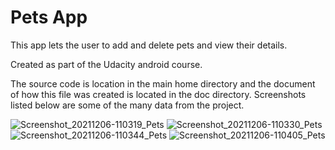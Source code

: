 Pets App
===================================

This app lets the user to add and delete pets and view their details.

Created as part of the Udacity android course.

The source code is location in the main home directory and the document of how this file was created is located in the doc directory. Screenshots listed below are some of the many data from the project.



![Screenshot_20211206-110319_Pets](https://user-images.githubusercontent.com/43653409/144796141-dcfca585-bdff-40e5-99c1-82f2c73b0fb7.jpg)
![Screenshot_20211206-110330_Pets](https://user-images.githubusercontent.com/43653409/144796154-7de19fe6-aec7-45cc-9734-11b573718d0b.jpg)
![Screenshot_20211206-110344_Pets](https://user-images.githubusercontent.com/43653409/144796160-3090b6e8-19cf-4603-877b-f142c3c60a4e.jpg)
![Screenshot_20211206-110405_Pets](https://user-images.githubusercontent.com/43653409/144796162-5444aa43-474d-4b8c-b6f3-f6af32910d3e.jpg)
